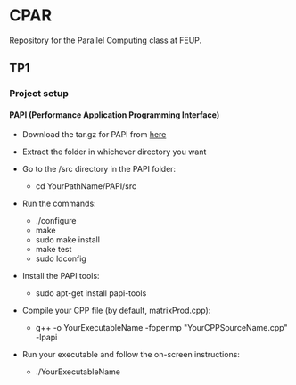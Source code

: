 # CPAR
Repository for the Parallel Computing class at FEUP.

## TP1

### Project setup

#### PAPI (Performance Application Programming Interface)

* Download the tar.gz for PAPI from [here](http://icl.cs.utk.edu/papi/software/)

* Extract the folder in whichever directory you want

* Go to the /src directory in the PAPI folder:
  * cd YourPathName/PAPI/src

* Run the commands:
  * ./configure
  * make
  * sudo make install
  * make test
  * sudo ldconfig

* Install the PAPI tools:
  * sudo apt-get install papi-tools

* Compile your CPP file (by default, matrixProd.cpp):
  * g++ -o YourExecutableName -fopenmp "YourCPPSourceName.cpp" -lpapi

* Run your executable and follow the on-screen instructions:
  * ./YourExecutableName
